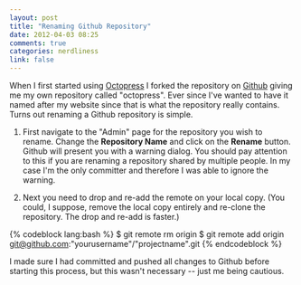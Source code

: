 ```yaml
---
layout: post
title: "Renaming Github Repository"
date: 2012-04-03 08:25
comments: true
categories: nerdliness
link: false
---
```

When I first started using [Octopress](http://octopress.org "Octopress") I forked the repository on [Github](http://github.com "Github") giving me my own repository called "octopress". Ever since I've wanted to have it named after my website since that is what the repository really contains. Turns out renaming a Github repository is simple.

1. First navigate to the "Admin" page for the repository you wish to rename. Change the **Repository Name** and click on the **Rename** button. Github will present you with a warning dialog. You should pay attention to this if you are renaming a repository shared by multiple people. In my case I'm the only committer and therefore I was able to ignore the warning.

2. Next you need to drop and re-add the remote on your local copy. (You could, I suppose, remove the local copy entirely and re-clone the repository. The drop and re-add is faster.)

{% codeblock lang:bash %}
$ git remote rm origin
$ git remote add origin git@github.com:"yourusername"/"projectname".git
{% endcodeblock %}
	
I made sure I had committed and pushed all changes to Github before starting this process, but this wasn't necessary -- just me being cautious.